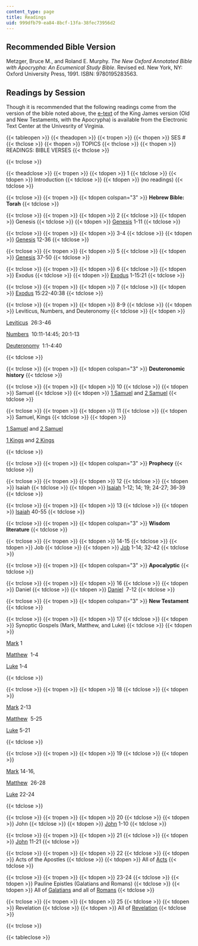 ```yaml
---
content_type: page
title: Readings
uid: 999dfb79-ea84-8bcf-13fa-38fec73956d2
---
```


Recommended Bible Version
-------------------------

Metzger, Bruce M., and Roland E. Murphy. _The New Oxford Annotated Bible with Apocrypha: An Ecumenical Study Bible_. Revised ed. New York, NY: Oxford University Press, 1991. ISBN: 9780195283563.

Readings by Session
-------------------

Though it is recommended that the following readings come from the version of the bible noted above, the [e-text](http://etext.virginia.edu/kjv.browse.html) of the King James version (Old and New Testaments, with the Apocrypha) is available from the Electronic Text Center at the Univesrity of Virginia.

  

{{< tableopen >}}
{{< theadopen >}}
{{< tropen >}}
{{< thopen >}}
SES #
{{< thclose >}}
{{< thopen >}}
TOPICS
{{< thclose >}}
{{< thopen >}}
READINGS: BIBLE VERSES
{{< thclose >}}

{{< trclose >}}

{{< theadclose >}}
{{< tropen >}}
{{< tdopen >}}
1
{{< tdclose >}}
{{< tdopen >}}
Introduction
{{< tdclose >}}
{{< tdopen >}}
(no readings)
{{< tdclose >}}

{{< trclose >}}
{{< tropen >}}
{{< tdopen colspan="3" >}}
**Hebrew Bible: Torah**
{{< tdclose >}}

{{< trclose >}}
{{< tropen >}}
{{< tdopen >}}
2
{{< tdclose >}}
{{< tdopen >}}
Genesis
{{< tdclose >}}
{{< tdopen >}}
[Genesis](http://etext.virginia.edu/toc/modeng/public/KjvGene.html) 1-11
{{< tdclose >}}

{{< trclose >}}
{{< tropen >}}
{{< tdopen >}}
3-4
{{< tdclose >}}
{{< tdopen >}}
[Genesis](http://etext.virginia.edu/toc/modeng/public/KjvGene.html) 12-36
{{< tdclose >}}

{{< trclose >}}
{{< tropen >}}
{{< tdopen >}}
5
{{< tdclose >}}
{{< tdopen >}}
[Genesis](http://etext.virginia.edu/toc/modeng/public/KjvGene.html) 37-50
{{< tdclose >}}

{{< trclose >}}
{{< tropen >}}
{{< tdopen >}}
6
{{< tdclose >}}
{{< tdopen >}}
Exodus
{{< tdclose >}}
{{< tdopen >}}
[Exodus](http://etext.virginia.edu/toc/modeng/public/KjvExod.html) 1-15:21
{{< tdclose >}}

{{< trclose >}}
{{< tropen >}}
{{< tdopen >}}
7
{{< tdclose >}}
{{< tdopen >}}
[Exodus](http://etext.virginia.edu/toc/modeng/public/KjvExod.html) 15:22-40:38
{{< tdclose >}}

{{< trclose >}}
{{< tropen >}}
{{< tdopen >}}
8-9
{{< tdclose >}}
{{< tdopen >}}
Leviticus, Numbers, and Deuteronomy
{{< tdclose >}}
{{< tdopen >}}


[Leviticus](http://etext.virginia.edu/toc/modeng/public/KjvLevi.html)  26:3-46

[Numbers](http://etext.virginia.edu/toc/modeng/public/KjvNumb.html)  10:11-14:45; 20:1-13

[Deuteronomy](http://etext.virginia.edu/toc/modeng/public/KjvDeut.html)  1:1-4:40


{{< tdclose >}}

{{< trclose >}}
{{< tropen >}}
{{< tdopen colspan="3" >}}
**Deuteronomic history**
{{< tdclose >}}

{{< trclose >}}
{{< tropen >}}
{{< tdopen >}}
10
{{< tdclose >}}
{{< tdopen >}}
Samuel
{{< tdclose >}}
{{< tdopen >}}
[1 Samuel](http://etext.virginia.edu/toc/modeng/public/Kjv1Sam.html) and [2 Samuel](http://etext.virginia.edu/toc/modeng/public/Kjv2Sam.html)
{{< tdclose >}}

{{< trclose >}}
{{< tropen >}}
{{< tdopen >}}
11
{{< tdclose >}}
{{< tdopen >}}
Samuel, Kings
{{< tdclose >}}
{{< tdopen >}}


[1 Samuel](http://etext.virginia.edu/toc/modeng/public/Kjv1Sam.html) and [2 Samuel](http://etext.virginia.edu/toc/modeng/public/Kjv2Sam.html)

[1 Kings](http://etext.virginia.edu/toc/modeng/public/Kjv1Kgs.html) and [2 Kings](http://etext.virginia.edu/toc/modeng/public/Kjv2Kgs.html)


{{< tdclose >}}

{{< trclose >}}
{{< tropen >}}
{{< tdopen colspan="3" >}}
**Prophecy**
{{< tdclose >}}

{{< trclose >}}
{{< tropen >}}
{{< tdopen >}}
12
{{< tdclose >}}
{{< tdopen >}}
Isaiah[](http://etext.virginia.edu/toc/modeng/public/KjvIsai.html)
{{< tdclose >}}
{{< tdopen >}}
[Isaiah](http://etext.virginia.edu/toc/modeng/public/KjvIsai.html) 1-12; 14; 19; 24-27; 36-39
{{< tdclose >}}

{{< trclose >}}
{{< tropen >}}
{{< tdopen >}}
13
{{< tdclose >}}
{{< tdopen >}}
[Isaiah](http://etext.virginia.edu/toc/modeng/public/KjvIsai.html) 40-55
{{< tdclose >}}

{{< trclose >}}
{{< tropen >}}
{{< tdopen colspan="3" >}}
**Wisdom literature**
{{< tdclose >}}

{{< trclose >}}
{{< tropen >}}
{{< tdopen >}}
14-15
{{< tdclose >}}
{{< tdopen >}}
Job
{{< tdclose >}}
{{< tdopen >}}
[Job](http://etext.virginia.edu/toc/modeng/public/KjvBJob.html) 1-14; 32-42
{{< tdclose >}}

{{< trclose >}}
{{< tropen >}}
{{< tdopen colspan="3" >}}
**Apocalyptic**
{{< tdclose >}}

{{< trclose >}}
{{< tropen >}}
{{< tdopen >}}
16
{{< tdclose >}}
{{< tdopen >}}
Daniel
{{< tdclose >}}
{{< tdopen >}}
[Daniel](http://etext.virginia.edu/toc/modeng/public/KjvDani.html)  7-12
{{< tdclose >}}

{{< trclose >}}
{{< tropen >}}
{{< tdopen colspan="3" >}}
**New Testament**
{{< tdclose >}}

{{< trclose >}}
{{< tropen >}}
{{< tdopen >}}
17
{{< tdclose >}}
{{< tdopen >}}
Synoptic Gospels (Mark, Matthew, and Luke)
{{< tdclose >}}
{{< tdopen >}}


[Mark](http://etext.virginia.edu/toc/modeng/public/KjvMark.html) 1

[Matthew](http://etext.virginia.edu/toc/modeng/public/KjvMatt.html)  1-4

[Luke](http://etext.virginia.edu/toc/modeng/public/KjvLuke.html) 1-4


{{< tdclose >}}

{{< trclose >}}
{{< tropen >}}
{{< tdopen >}}
18
{{< tdclose >}}
{{< tdopen >}}


[Mark](http://etext.virginia.edu/toc/modeng/public/KjvMark.html) 2-13

[Matthew](http://etext.virginia.edu/toc/modeng/public/KjvMatt.html)  5-25

[Luke](http://etext.virginia.edu/toc/modeng/public/KjvLuke.html) 5-21


{{< tdclose >}}

{{< trclose >}}
{{< tropen >}}
{{< tdopen >}}
19
{{< tdclose >}}
{{< tdopen >}}


[Mark](http://etext.virginia.edu/toc/modeng/public/KjvMark.html) 14-16,

[Matthew](http://etext.virginia.edu/toc/modeng/public/KjvMatt.html)  26-28

[Luke](http://etext.virginia.edu/toc/modeng/public/KjvLuke.html) 22-24


{{< tdclose >}}

{{< trclose >}}
{{< tropen >}}
{{< tdopen >}}
20
{{< tdclose >}}
{{< tdopen >}}
John
{{< tdclose >}}
{{< tdopen >}}
[John](http://etext.virginia.edu/toc/modeng/public/KjvJohn.html) 1-10
{{< tdclose >}}

{{< trclose >}}
{{< tropen >}}
{{< tdopen >}}
21
{{< tdclose >}}
{{< tdopen >}}
[John](http://etext.virginia.edu/toc/modeng/public/KjvJohn.html) 11-21
{{< tdclose >}}

{{< trclose >}}
{{< tropen >}}
{{< tdopen >}}
22
{{< tdclose >}}
{{< tdopen >}}
Acts of the Apostles
{{< tdclose >}}
{{< tdopen >}}
All of [Acts](http://etext.virginia.edu/toc/modeng/public/KjvActs.html)
{{< tdclose >}}

{{< trclose >}}
{{< tropen >}}
{{< tdopen >}}
23-24
{{< tdclose >}}
{{< tdopen >}}
Pauline Epistles (Galatians and Romans)
{{< tdclose >}}
{{< tdopen >}}
All of [Galatians](http://etext.virginia.edu/toc/modeng/public/KjvGala.html) and all of [Romans](http://etext.virginia.edu/toc/modeng/public/KjvRoma.html)
{{< tdclose >}}

{{< trclose >}}
{{< tropen >}}
{{< tdopen >}}
25
{{< tdclose >}}
{{< tdopen >}}
Revelation
{{< tdclose >}}
{{< tdopen >}}
All of [Revelation](http://etext.virginia.edu/toc/modeng/public/KjvReve.html)
{{< tdclose >}}

{{< trclose >}}

{{< tableclose >}}
